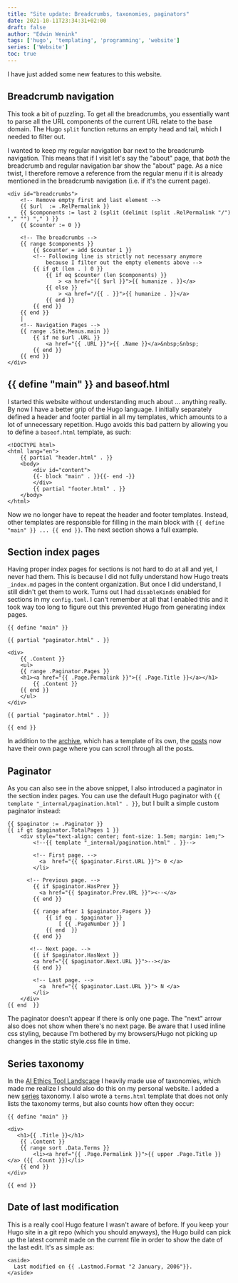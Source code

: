 ```yaml
---
title: "Site update: Breadcrumbs, taxonomies, paginators"
date: 2021-10-11T23:34:31+02:00
draft: false
author: "Edwin Wenink"
tags: ['hugo', 'templating', 'programming', 'website']
series: ['Website']
toc: true
---
```


I have just added some new features to this website.

## Breadcrumb navigation

This took a bit of puzzling. 
To get all the breadcrumbs, you essentially want to parse all the URL components of the current URL relate to the base domain.
The Hugo `split` function returns an empty head and tail, which I needed to filter out.

I wanted to keep my regular navigation bar next to the breadcrumb navigation.
This means that if I visit let's say the "about" page, that *both* the breadcrumb and regular navigation bar show the "about" page.
As a nice twist, I therefore remove a reference from the regular menu if it is already mentioned in the breadcrumb navigation (i.e. if it's the current page).

```
<div id="breadcrumbs">
    <!-- Remove empty first and last element -->
    {{ $url  := .RelPermalink }}
    {{ $components := last 2 (split (delimit (split .RelPermalink "/") "," "") "," ) }}
    {{ $counter := 0 }}

    <!-- The breadcrumbs -->
    {{ range $components }}
        {{ $counter = add $counter 1 }}
        <!-- Following line is strictly not necessary anymore
            because I filter out the empty elements above -->
        {{ if gt (len . ) 0 }}
            {{ if eq $counter (len $components) }}
                > <a href="{{ $url }}">{{ humanize . }}</a>
            {{ else }}
                > <a href="/{{ . }}">{{ humanize . }}</a>
            {{ end }}
        {{ end }}
    {{ end }}
    | 
	<!-- Navigation Pages -->
    {{ range .Site.Menus.main }}
        {{ if ne $url .URL }}
            <a href="{{ .URL }}">{{ .Name }}</a>&nbsp;&nbsp;
        {{ end }}
    {{ end }}
</div>
```

## {{ define "main" }} and baseof.html

I started this website without understanding much about ... anything really.
By now I have a better grip of the Hugo language.
I initially separately defined a header and footer partial in all my templates, which amounts to a lot of unnecessary repetition.
Hugo avoids this bad pattern by allowing you to define a `baseof.html` template, as such:

```
<!DOCTYPE html>
<html lang="en">
    {{ partial "header.html" . }}
    <body>
        <div id="content">
        {{- block "main" . }}{{- end -}}
        </div>
        {{ partial "footer.html" . }}
    </body>
</html>
```

Now we no longer have to repeat the header and footer templates.
Instead, other templates are responsible for filling in the main block with `{{ define "main" }} ... {{ end }}`.
The next section shows a full example.

## Section index pages

Having proper index pages for sections is not hard to do at all and yet, I never had them.
This is because I did not fully understand how Hugo treats `_index.md` pages in the content organization. 
But once I did understand, I still didn't get them to work.
Turns out I had `disableKinds` enabled for sections in my `config.toml`.
I can't remember at all that I enabled this and it took way too long to figure out this prevented Hugo from generating index pages.

```
{{ define "main" }}

{{ partial "paginator.html" . }}

<div>
    {{ .Content }}
    <ul>
    {{ range .Paginator.Pages }}
    <h1><a href="{{ .Page.Permalink }}">{{ .Page.Title }}</a></h1>
        {{ .Content }}
    {{ end }}
    </ul>
</div>

{{ partial "paginator.html" . }}

{{ end }}
```

In addition to the [archive](/archives), which has a template of its own, the [posts](/posts/) now have their own page where you can scroll through all the posts.

## Paginator

As you can also see in the above snippet, I also introduced a paginator in the section index pages.
You can use the default Hugo paginator with `{{ template "_internal/pagination.html" . }}`, but I built a simple custom paginator instead:

```
{{ $paginator := .Paginator }}
{{ if gt $paginator.TotalPages 1 }}
    <div style="text-align: center; font-size: 1.5em; margin: 1em;">
        <!--{{ template "_internal/pagination.html" . }}-->

        <!-- First page. -->
          <a  href="{{ $paginator.First.URL }}"> 0 </a>
        </li>

      <!-- Previous page. -->
        {{ if $paginator.HasPrev }}
          <a href="{{ $paginator.Prev.URL }}"><--</a>
        {{ end }}

        {{ range after 1 $paginator.Pagers }}
            {{ if eq . $paginator }}
                [ {{ .PageNumber }} ]
            {{ end  }}
        {{ end }}

       <!-- Next page. -->
        {{ if $paginator.HasNext }}
        <a href="{{ $paginator.Next.URL }}">--></a>
        {{ end }}

        <!-- Last page. -->
          <a  href="{{ $paginator.Last.URL }}"> N </a>
        </li>
    </div>
{{ end  }}
```

The paginator doesn't appear if there is only one page.
The "next" arrow also does not show when there's no next page.
Be aware that I used inline css styling, because I'm bothered by my browsers/Hugo not picking up changes in the static style.css file in time.

## Series taxonomy

In the [AI Ethics Tool Landscape](/posts/57-ai_ethics_tool_landscape/) I heavily made use of taxonomies, which made me realize I should also do this on my personal website.
I added a new [series](/series/) taxonomy.
I also wrote a `terms.html` template that does not only lists the taxonomy terms, but also counts how often they occur:

```
{{ define "main" }}

<div>
   <h1>{{ .Title }}</h1>
    {{ .Content }}
    {{ range sort .Data.Terms }}
        <li><a href="{{ .Page.Permalink }}">{{ upper .Page.Title }}</a> ({{ .Count }})</li>
    {{ end }}
</div>

{{ end }}
```

## Date of last modification

This is a really cool Hugo feature I wasn't aware of before.
If you keep your Hugo site in a git repo (which you should anyways), the Hugo build can pick up the latest commit made on the current file in order to show the date of the last edit.
It's as simple as:

```
<aside> 
  Last modified on {{ .Lastmod.Format "2 January, 2006"}}.
</aside>
```
